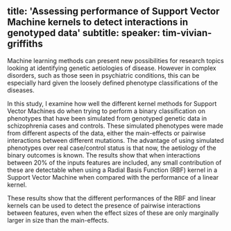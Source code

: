 title: 'Assessing performance of Support Vector Machine kernels to detect interactions in genotyped data'
subtitle:
speaker: tim-vivian-griffiths
---
Machine learning methods can present new possibilities for research topics looking at identifying genetic aetiologies of disease. However in complex disorders, such as those seen in psychiatric conditions, this can be especially hard given the loosely defined phenotype classifications of the diseases.

In this study, I examine how well the different kernel methods for Support Vector Machines do when trying to perform a binary classification on phenotypes that have been simulated from genotyped genetic data in schizophrenia cases and controls. These simulated phenotypes were made from different aspects of the data, either the main-effects or pairwise interactions between different mutations. The advantage of using simulated phenotypes over real case/control status is that now, the aetiology of the binary outcomes is known. The results show that when interactions between 20% of the inputs features are included, any small contribution of these are detectable when using a Radial Basis Function (RBF) kernel in a Support Vector Machine when compared with the performance of a linear kernel.

These results show that the different performances of the RBF and linear kernels can be used to detect the presence of pairwise interactions between features, even when the effect sizes of these are only marginally larger in size than the main-effects.
